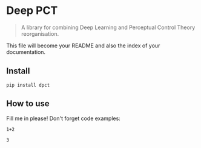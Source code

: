 # Deep PCT
> A library for combining Deep Learning and Perceptual Control Theory reorganisation.


This file will become your README and also the index of your documentation.

## Install

`pip install dpct`

## How to use

Fill me in please! Don't forget code examples:

```
1+2
```




    3


